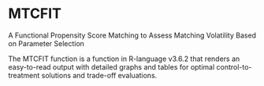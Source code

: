 # MTCFIT
A Functional Propensity Score Matching to Assess Matching Volatility Based on Parameter Selection

The MTCFIT function is a function in R-language v3.6.2 that renders an easy-to-read output with detailed graphs and tables for optimal control-to-treatment solutions and trade-off evaluations.

